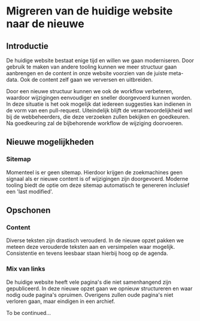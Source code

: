 
# Migreren van de huidige website naar de nieuwe


## Introductie

De huidige website bestaat enige tijd en willen we gaan moderniseren. Door
gebruik te maken van andere tooling kunnen we meer structuur gaan aanbrengen
en de content in onze website voorzien van de juiste meta-data. Ook de content
zelf gaan we verversen en uitbreiden.

Door een nieuwe structuur kunnen we ook de workflow verbeteren, waardoor
wijzigingen eenvoudiger en sneller doorgevoerd kunnen worden. In deze situatie
is het ook mogelijk dat iedereen suggesties kan indienen in de vorm van een
pull-request. Uiteindelijk blijft de verantwoordelijkheid wel bij de
webbeheerders, die deze verzoeken zullen bekijken en goedkeuren. Na goedkeuring
zal de bijbehorende workflow de wijziging doorvoeren.

## Nieuwe mogelijkheden

### Sitemap

Momenteel is er geen sitemap. Hierdoor krijgen de zoekmachines geen signaal als
er nieuwe content is of wijzigingen zijn doorgevoerd. Moderne tooling biedt de
optie om deze sitemap automatisch te genereren inclusief een 'last modified'.

## Opschonen

### Content

Diverse teksten zijn drastisch verouderd. In de nieuwe opzet pakken we meteen
deze verouderde teksten aan en versimpelen waar mogelijk. Consistentie en tevens
leesbaar staan hierbij hoog op de agenda.

### Mix van links

De huidige website heeft vele pagina's die niet samenhangend zijn gepubliceerd.
In deze nieuwe opzet gaan we opnieuw structureren en waar nodig oude pagina's
opruimen. Overigens zullen oude pagina's niet verloren gaan, maar eindigen in
een archief.



To be continued...

